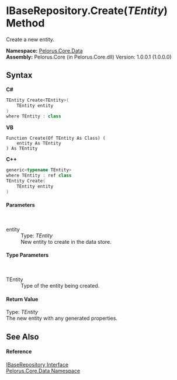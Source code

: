 # IBaseRepository.Create(*TEntity*) Method 
 

Create a new entity.

**Namespace:**&nbsp;<a href="E27DB326">Pelorus.Core.Data</a><br />**Assembly:**&nbsp;Pelorus.Core (in Pelorus.Core.dll) Version: 1.0.0.1 (1.0.0.0)

## Syntax

**C#**<br />
``` C#
TEntity Create<TEntity>(
	TEntity entity
)
where TEntity : class

```

**VB**<br />
``` VB
Function Create(Of TEntity As Class) ( 
	entity As TEntity
) As TEntity
```

**C++**<br />
``` C++
generic<typename TEntity>
where TEntity : ref class
TEntity Create(
	TEntity entity
)
```


#### Parameters
&nbsp;<dl><dt>entity</dt><dd>Type: *TEntity*<br />New entity to create in the data store.</dd></dl>

#### Type Parameters
&nbsp;<dl><dt>TEntity</dt><dd>Type of the entity being created.</dd></dl>

#### Return Value
Type: *TEntity*<br />The new entity with any generated properties.

## See Also


#### Reference
<a href="30329654">IBaseRepository Interface</a><br /><a href="E27DB326">Pelorus.Core.Data Namespace</a><br />